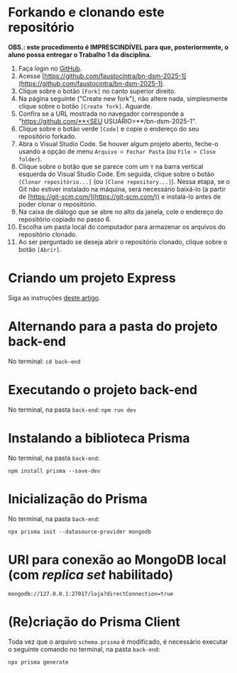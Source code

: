 
# Forkando e clonando este repositório

**OBS.: este procedimento é IMPRESCINDÍVEL para que, posteriormente, o aluno possa entregar o Trabalho 1 da disciplina.**

1. Faça _login_ no [GitHub](https://github.com).
2. Acesse [https://github.com/faustocintra/bn-dsm-2025-1](https://github.com/faustocintra/bn-dsm-2025-1).
3. Clique sobre o botão `[Fork]` no canto superior direito.
4. Na página seguinte ("Create new fork"), não altere nada, simplesmente clique sobre o botão `[Create fork]`. Aguarde.
5. Confira se a URL mostrada no navegador corresponde a "https://github.com/**<SEU USUÁRIO>**/bn-dsm-2025-1".
6. Clique sobre o botão verde `[Code]` e copie o endereço do seu repositório forkado.
7. Abra o Visual Studio Code. Se houver algum projeto aberto, feche-o usando a opção de menu `Arquivo > Fechar Pasta` (ou `File > Close folder`).
8. Clique sobre o botão que se parece com um `Y` na barra vertical esquerda do Visual Studio Code. Em seguida, clique sobre o botão `[Clonar repositório...]` (ou `[Clone repository...]`). Nessa etapa, se o Git não estiver instalado na máquina, será necessário baixá-lo (a partir de [https://git-scm.com/](https://git-scm.com/)) e instalá-lo antes de poder clonar o repositório.
9. Na caixa de diálogo que se abre no alto da janela, cole o endereço do repositório copiado no passo 6.
10. Escolha um pasta local do computador para armazenar os arquivos do repositório clonado.
11. Ao ser perguntado se deseja abrir o repositório clonado, clique sobre o botão `[Abrir]`.

# Criando um projeto Express

Siga as instruções [deste artigo](https://faustocintra.com.br/desenvolvimento-back-end/criando-um-projeto-express-js-em-2024/).

# Alternando para a pasta do projeto back-end

No terminal:
`cd back-end`

# Executando o projeto back-end

No terminal, na pasta `back-end`:
`npm run dev`

# Instalando a biblioteca Prisma

No terminal, na pasta `back-end`:

`npm install prisma --save-dev`

# Inicialização do Prisma

No terminal, na pasta `back-end`:

`npx prisma init --datasource-provider mongodb`

# URI para conexão ao MongoDB local (com _replica set_ habilitado)

`mongodb://127.0.0.1:27017/loja?directConnection=true`

# (Re)criação do Prisma Client

Toda vez que o arquivo `schema.prisma` é modificado, é necessário executar o seguinte comando no terminal, na pasta `back-end`:

`npx prisma generate`
